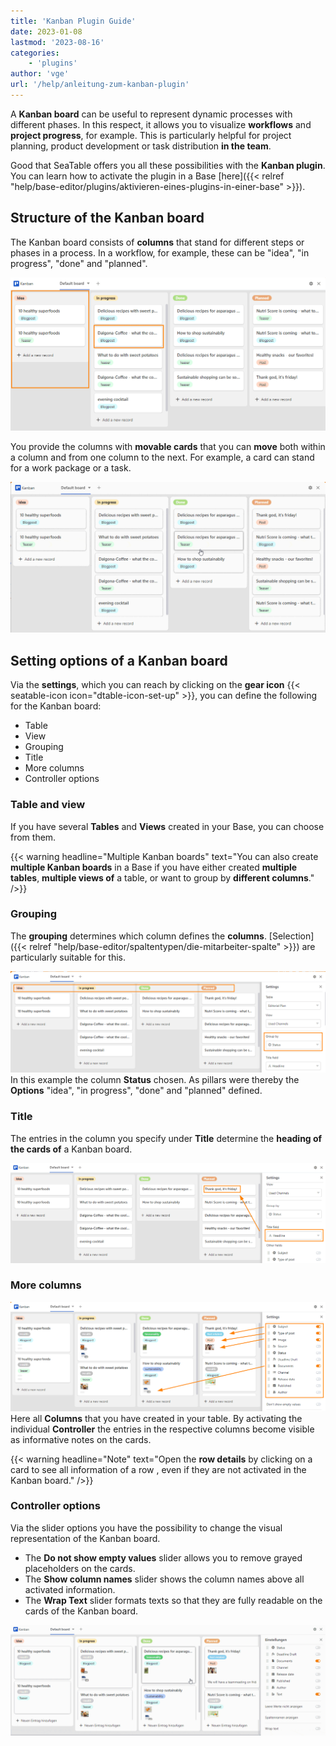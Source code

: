 ```yaml
---
title: 'Kanban Plugin Guide'
date: 2023-01-08
lastmod: '2023-08-16'
categories:
    - 'plugins'
author: 'vge'
url: '/help/anleitung-zum-kanban-plugin'
---
```


A **Kanban board** can be useful to represent dynamic processes with different phases. In this respect, it allows you to visualize **workflows** and **project progress**, for example. This is particularly helpful for project planning, product development or task distribution **in the team**.

Good that SeaTable offers you all these possibilities with the **Kanban plugin**. You can learn how to activate the plugin in a Base [here]({{< relref "help/base-editor/plugins/aktivieren-eines-plugins-in-einer-base" >}}).

## Structure of the Kanban board

The Kanban board consists of **columns** that stand for different steps or phases in a process. In a workflow, for example, these can be "idea", "in progress", "done" and "planned".

![Kanban plugin](images/Kanban.png)

You provide the columns with **movable cards** that you can **move** both within a column and from one column to the next. For example, a card can stand for a work package or a task.

![Kanban shifts](images/kanban.gif)

## Setting options of a Kanban board

Via the **settings**, which you can reach by clicking on the **gear icon** {{< seatable-icon icon="dtable-icon-set-up" >}}, you can define the following for the Kanban board:

- Table
- View
- Grouping
- Title
- More columns
- Controller options

### Table and view

If you have several **Tables** and **Views** created in your Base, you can choose from them.

{{< warning  headline="Multiple Kanban boards"  text="You can also create **multiple Kanban boards** in a Base if you have either created **multiple tables**, **multiple views of** a table, or want to group by **different columns**." />}}

### Grouping

The **grouping** determines which column defines the **columns**. [Selection]({{< relref "help/base-editor/spaltentypen/die-mitarbeiter-spalte" >}}) are particularly suitable for this.

![Kanban plugin columns](images/Saeulen.png)  
In this example the column **Status** chosen. As pillars were thereby the **Options** "idea", "in progress", "done" and "planned" defined.

### Title

The entries in the column you specify under **Title** determine the **heading of the cards of** a Kanban board.

![Kanban plugin title](images/titel-kanban.png)

### More columns

![Kanban plugin more settingne](images/weitere-einsellungen-kanban.png)  
Here all **Columns** that you have created in your table. By activating the individual **Controller** the entries in the respective columns become visible as informative notes on the cards.

{{< warning  headline="Note"  text="Open the **row details** by clicking on a card to see all information of a row , even if they are not activated in the Kanban board." />}}

### Controller options

Via the slider options you have the possibility to change the visual representation of the Kanban board.

- The **Do not show empty values** slider allows you to remove grayed placeholders on the cards.
- The **Show column names** slider shows the column names above all activated information.
- The **Wrap Text** slider formats texts so that they are fully readable on the cards of the Kanban board.

![Kanban Plugin Rule Options](images/regleroptionen-kanban.gif)
